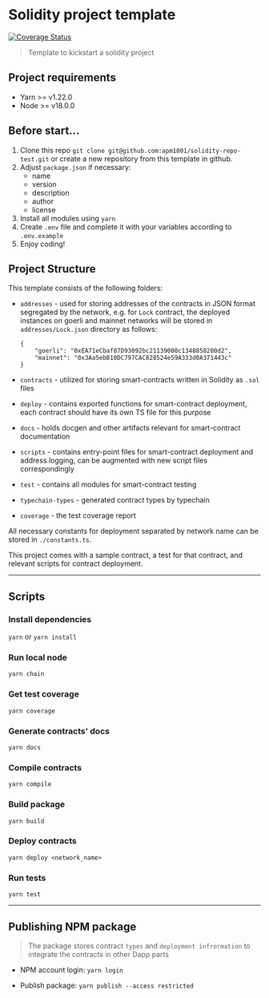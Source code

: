 # Solidity project template

[![Coverage Status](https://codecov.io/gh/apm1001/solidity-template/branch/main/graph/badge.svg)](https://codecov.io/gh/apm1001/solidity-template)


> Template to kickstart a solidity project

## Project requirements

- Yarn >= v1.22.0
- Node >= v18.0.0

## Before start...

1. Clone this repo `git clone git@github.com:apm1001/solidity-repo-test.git` or create a new repository from this template in github.
2. Adjust `package.json` if necessary:
    - name
    - version
    - description
    - author
    - license
3. Install all modules using `yarn`
4. Create `.env` file and complete it with your variables according to `.env.example`
5. Enjoy coding!

## Project Structure

This template consists of the following folders:

- `addresses` - used for storing addresses of the contracts in JSON format segregated by the network, e.g. for `Lock` contract, the deployed instances on goerli and mainnet networks will be stored in `addresses/Lock.json` directory as follows:
  
    ```
    {
        "goerli": "0xEA71eCbaf87D93092bc21139000c1348858200d2",
        "mainnet": "0x3Aa5ebB10DC797CAC828524e59A333d0A371443c"
    }
    ```
- `contracts` - utilized for storing smart-contracts written in Solidity as `.sol` files
- `deploy` - contains exported functions for smart-contract deployment, each contract should have its own TS file for this purpose
- `docs` - holds docgen and other artifacts relevant for smart-contract documentation
- `scripts` - contains entry-point files for smart-contract deployment and address logging, can be augmented with new script files correspondingly
- `test` - contains all modules for smart-contract testing
- `typechain-types` - generated contract types by typechain
- `coverage` - the test coverage report

All necessary constants for deployment separated by network name can be stored in `./constants.ts`.

This project comes with a sample contract, a test for that contract, and relevant scripts for contract deployment.

---

## Scripts

### Install dependencies

`yarn` or `yarn install`

### Run local node

`yarn chain`

### Get test coverage

`yarn coverage`

### Generate contracts' docs

`yarn docs`

### Compile contracts

`yarn compile`

### Build package

`yarn build`

### Deploy contracts

`yarn deploy <network_name>`

### Run tests

`yarn test`


---

## Publishing NPM package

> The package stores contract `types` and `deployment infrormation` to integrate the contracts in other Dapp parts

- NPM account login: `yarn login`

- Publish package: `yarn publish --access restricted`

